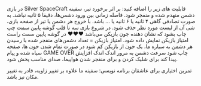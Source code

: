 در بازی Silver SpaceCraft قابلیت های زیر را اضافه کنید:
بر اثر برخورد تیر، سفینه دشمن منهدم شده و منفجر شود.
فاصله زمانی بین ورود دشمن‌ها، دقیقا ۵ ثانیه نباشد. به صورت تصادفی گاهی ۴ ثانیه یا ۶ ثانیه یا … باشد.
با خروج هر دشمن یا تیر از صفحه بازی، شی آن از لیست مورد نظر حذف شود.
در شروع بازی سه تا قلب گوشه پایین سمت چپ چاپ بشود که نشان دهنده جون بازیکن می‌باشد
♥️♥️♥️
در گوشه پایین سمت راست امتیاز بازیکن نمایش داده شود. امتیاز بازیکن = تعداد دشمن‌های منفجر شده
با رسیدن هر دشمن به سیاره ما، یک جون از بازیکن کم شود
در صورت تمام شدن جون ها، صفحه سیاه شده و پیام GAME OVER چاپ شود
سرعت دشمن به مرور اندک اندک افزایش پیدا کند
برای شلیک کردن و برای منفجر شدن هواپیما، صدای مناسب پخش شود.
	
تمرین اختیاری برای عاشقان برنامه نویسی:
سفینه ما علاوه بر تغییر زاویه، قادر به تغییر مکان نیز باشد.
